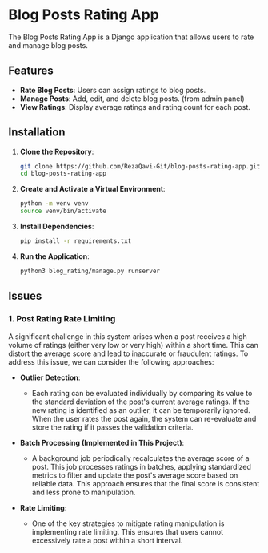 # Blog Posts Rating App

The Blog Posts Rating App is a Django application that allows users to rate and manage blog posts.

## Features

- **Rate Blog Posts**: Users can assign ratings to blog posts.
- **Manage Posts**: Add, edit, and delete blog posts. (from admin panel)
- **View Ratings**: Display average ratings and rating count for each post.

## Installation

1. **Clone the Repository**:

   ```bash
   git clone https://github.com/RezaQavi-Git/blog-posts-rating-app.git
   cd blog-posts-rating-app
   ```
2. **Create and Activate a Virtual Environment**:

   ```bash
   python -m venv venv
   source venv/bin/activate
     ```

3. **Install Dependencies**:

   ```bash
   pip install -r requirements.txt
   ```
4. **Run the Application**:

   ```bash
   python3 blog_rating/manage.py runserver
   ```

## Issues

### 1. Post Rating Rate Limiting

A significant challenge in this system arises when a post receives a high volume of ratings (either very low or very high) within a short time. This can distort the average score and lead to inaccurate or fraudulent ratings. To address this issue, we can consider the following approaches:

- **Outlier Detection**:
  - Each rating can be evaluated individually by comparing its value to the standard deviation of the post's current average ratings. If the new rating is identified as an outlier, it can be temporarily ignored. When the user rates the post again, the system can re-evaluate and store the rating if it passes the validation criteria.

- **Batch Processing (Implemented in This Project)**:
  - A background job periodically recalculates the average score 
    of a post. This job processes ratings in batches, applying standardized metrics to filter and update the post's average score based on reliable data. This approach ensures that the final score is consistent and less prone to manipulation.

- **Rate Limiting:**
  - One of the key strategies to mitigate rating manipulation is implementing rate limiting. This ensures that users 
      cannot excessively rate a post within a short interval.
